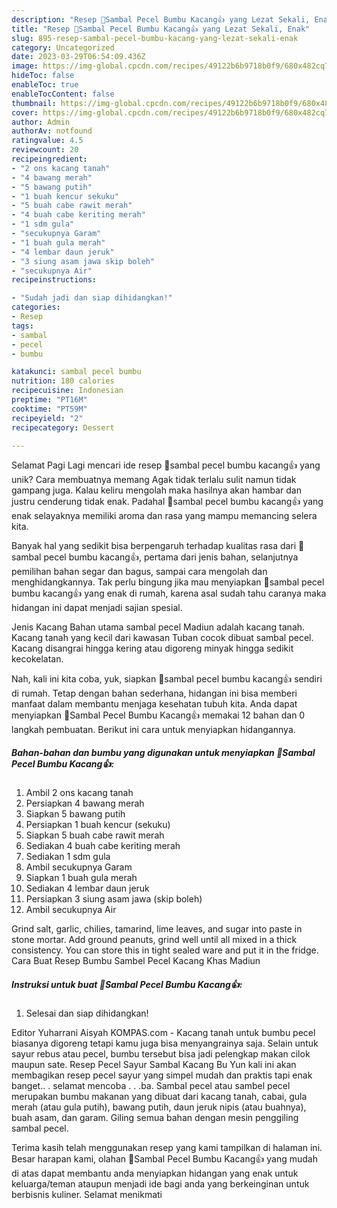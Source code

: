 ```yaml
---
description: "Resep 🌳Sambal Pecel Bumbu Kacang👍 yang Lezat Sekali, Enak"
title: "Resep 🌳Sambal Pecel Bumbu Kacang👍 yang Lezat Sekali, Enak"
slug: 895-resep-sambal-pecel-bumbu-kacang-yang-lezat-sekali-enak
category: Uncategorized
date: 2023-03-29T06:54:09.436Z
image: https://img-global.cpcdn.com/recipes/49122b6b9718b0f9/680x482cq70/sambal-pecel-bumbu-kacang-foto-resep-utama.jpg
hideToc: false
enableToc: true
enableTocContent: false
thumbnail: https://img-global.cpcdn.com/recipes/49122b6b9718b0f9/680x482cq70/sambal-pecel-bumbu-kacang-foto-resep-utama.jpg
cover: https://img-global.cpcdn.com/recipes/49122b6b9718b0f9/680x482cq70/sambal-pecel-bumbu-kacang-foto-resep-utama.jpg
author: Admin
authorAv: notfound
ratingvalue: 4.5
reviewcount: 20
recipeingredient:
- "2 ons kacang tanah"
- "4 bawang merah"
- "5 bawang putih"
- "1 buah kencur sekuku"
- "5 buah cabe rawit merah"
- "4 buah cabe keriting merah"
- "1 sdm gula"
- "secukupnya Garam"
- "1 buah gula merah"
- "4 lembar daun jeruk"
- "3 siung asam jawa skip boleh"
- "secukupnya Air"
recipeinstructions:

- "Sudah jadi dan siap dihidangkan!"
categories:
- Resep
tags:
- sambal
- pecel
- bumbu

katakunci: sambal pecel bumbu 
nutrition: 180 calories
recipecuisine: Indonesian
preptime: "PT16M"
cooktime: "PT59M"
recipeyield: "2"
recipecategory: Dessert

---
```



Selamat Pagi Lagi mencari ide resep 🌳sambal pecel bumbu kacang👍 yang unik? Cara membuatnya memang Agak tidak terlalu sulit namun tidak gampang juga. Kalau keliru mengolah maka hasilnya akan hambar dan justru cenderung tidak enak. Padahal 🌳sambal pecel bumbu kacang👍 yang enak selayaknya memiliki aroma dan rasa yang mampu memancing selera kita.


Banyak hal yang sedikit bisa berpengaruh terhadap kualitas rasa dari 🌳sambal pecel bumbu kacang👍, pertama dari jenis bahan, selanjutnya pemilihan bahan segar dan bagus, sampai cara mengolah dan menghidangkannya. Tak perlu bingung jika mau menyiapkan 🌳sambal pecel bumbu kacang👍 yang enak di rumah, karena asal sudah tahu caranya maka hidangan ini dapat menjadi sajian spesial.

Jenis Kacang Bahan utama sambal pecel Madiun adalah kacang tanah. Kacang tanah yang kecil dari kawasan Tuban cocok dibuat sambal pecel. Kacang disangrai hingga kering atau digoreng minyak hingga sedikit kecokelatan.


Nah, kali ini kita coba, yuk, siapkan 🌳sambal pecel bumbu kacang👍 sendiri di rumah. Tetap dengan bahan sederhana, hidangan ini bisa memberi manfaat dalam membantu menjaga kesehatan tubuh kita. Anda dapat menyiapkan 🌳Sambal Pecel Bumbu Kacang👍 memakai 12 bahan dan 0 langkah pembuatan. Berikut ini cara untuk menyiapkan hidangannya.

<!--inarticleads1-->

##### Bahan-bahan dan bumbu yang digunakan untuk menyiapkan 🌳Sambal Pecel Bumbu Kacang👍:

1. Ambil 2 ons kacang tanah
1. Persiapkan 4 bawang merah
1. Siapkan 5 bawang putih
1. Persiapkan 1 buah kencur (sekuku)
1. Siapkan 5 buah cabe rawit merah
1. Sediakan 4 buah cabe keriting merah
1. Sediakan 1 sdm gula
1. Ambil secukupnya Garam
1. Siapkan 1 buah gula merah
1. Sediakan 4 lembar daun jeruk
1. Persiapkan 3 siung asam jawa (skip boleh)
1. Ambil secukupnya Air


Grind salt, garlic, chilies, tamarind, lime leaves, and sugar into paste in stone mortar. Add ground peanuts, grind well until all mixed in a thick consistency. You can store this in tight sealed ware and put it in the fridge. Cara Buat Resep Bumbu Sambel Pecel Kacang Khas Madiun 

<!--inarticleads2-->

##### Instruksi untuk buat 🌳Sambal Pecel Bumbu Kacang👍:


1. Selesai dan siap dihidangkan!

Editor Yuharrani Aisyah KOMPAS.com - Kacang tanah untuk bumbu pecel biasanya digoreng tetapi kamu juga bisa menyangrainya saja. Selain untuk sayur rebus atau pecel, bumbu tersebut bisa jadi pelengkap makan cilok maupun sate. Resep Pecel Sayur Sambal Kacang Bu Yun kali ini akan membagikan resep pecel sayur yang simpel mudah dan praktis tapi enak banget.. . selamat mencoba . . .ba. Sambal pecel atau sambel pecel merupakan bumbu makanan yang dibuat dari kacang tanah, cabai, gula merah (atau gula putih), bawang putih, daun jeruk nipis (atau buahnya), buah asam, dan garam. Giling semua bahan dengan mesin penggiling sambal pecel. 

Terima kasih telah menggunakan resep yang kami tampilkan di halaman ini. Besar harapan kami, olahan 🌳Sambal Pecel Bumbu Kacang👍 yang mudah di atas dapat membantu anda menyiapkan hidangan yang enak untuk keluarga/teman ataupun menjadi ide bagi anda yang berkeinginan untuk berbisnis kuliner. Selamat menikmati
